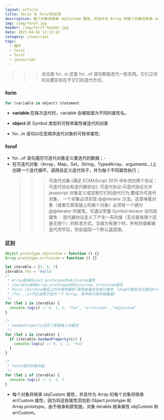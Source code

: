 ```yaml
---
layout: article
title: forin 与 forof的区别
description: 每个对象将继承 objCustom 属性，并且作为 Array 的每个对象将继承 arrCustom 属性，因为将这些属性添加到 Object.prototype 和 Array.prototype。由于继承和原型链，对象 iterable 继承属性 objCustom 和 arrCustom
img: /img/forof.jpg
header: /img/forof-header.jpg
date: 2023-04-01 12:12:12
category: javascript
tags:
  - 循环
  - forin
  - forof
  - javascript
---
```


> > > 无论是 for...in 还是 for...of 语句都是迭代一些东西。它们之间的主要区别在于它们的迭代方式。

### forin

```javascript
for (variable in object) statement
```

- **variable**:在每次迭代时，variable 会被赋值为不同的属性名。
- **object**:非 Symbol 类型的可枚举属性被迭代的对象

- for...in 语句以任意顺序迭代对象的可枚举属性;

### forof

- for...of 语句遍历可迭代对象定义要迭代的数据；-
- 在可迭代对象（Array，Map，Set，String，TypedArray，arguments...)上创建一个迭代循环，调用自定义迭代钩子，并为每个不同属性执行；
  > > > 可迭代对象:(满足 ECMAScript 2015 中补充的两个协议：可迭代协议和迭代器协议);
  > > > 可迭代协议:可迭代协议允许 javascript 对象定义或定制它们的迭代行为;要成为可迭代对象， 一个对象必须实现 @@iterator 方法。这意味着对象（或者它原型链上的某个对象）必须有一个键为 @@iterator 的属性，可通过常量 Symbol.iterator 访问该属性：
  > > > 迭代器协议定义了产生一系列值（无论是有限个还是无限个）的标准方式。当值为有限个时，所有的值都被迭代完毕后，则会返回一个默认返回值。

### 区别

```javascript
Object.prototype.objCustom = function () {}
Array.prototype.arrCustom = function () {}

let iterable = [3, 5, 7]
iterable.foo = 'hello'
/*
 * Array继承Object.prototype的objCustom属性
 * iterable继承Array.prototype的objCustom、arrCustom属性
 * forin iterable数组上的可枚举属性(原型链属性及索引属性，length属性可以通过Array.length的Enumerable属性控制是否可被枚举-默认false)
 * (for...in不应该用于迭代一个 Array，其中索引顺序很重要)
 */
for (let i in iterable) {
  console.log(i) // 0, 1, 2, "foo", "arrCustom", "objCustom"
}

/*
 * hasOwnProperty过滤了原型链上的属性
 */
for (let i in iterable) {
  if (iterable.hasOwnProperty(i)) {
    console.log(i) // 0, 1, 2, "foo"
  }
}

/*
 * forof迭代对象的值
 */
for (let i of iterable) {
  console.log(i) // 3, 5, 7
}
```

- 每个对象将继承 objCustom 属性，并且作为 Array 的每个对象将继承 arrCustom 属性，因为将这些属性添加到 Object.prototype 和 Array.prototype。由于继承和原型链，对象 iterable 继承属性 objCustom 和 arrCustom。
